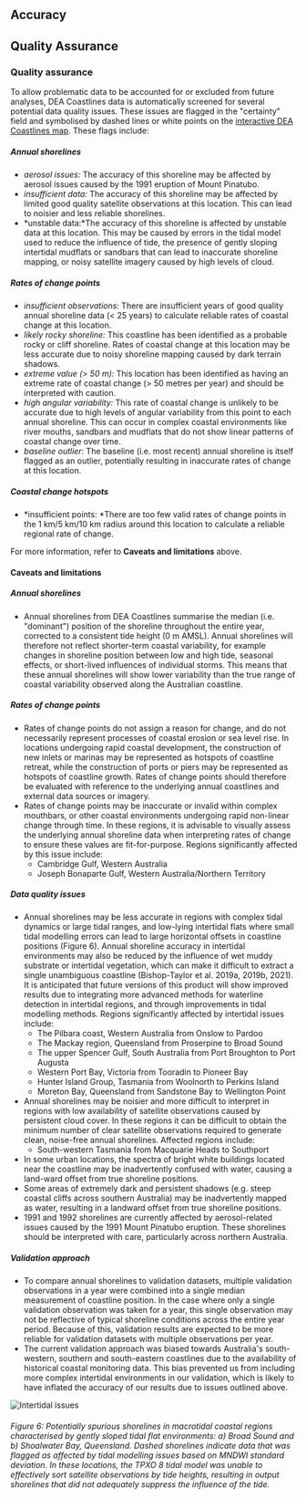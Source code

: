 ## Accuracy

## Quality Assurance

### Quality assurance

To allow problematic data to be accounted for or excluded from future analyses, DEA Coastlines data is automatically screened for several potential data quality issues. These issues are flagged in the "certainty" field and symbolised by dashed lines or white points on the [interactive DEA Coastlines map](https://maps.dea.ga.gov.au/story/DEACoastlines). These flags include:

##### Annual shorelines

-   *aerosol issues:* The accuracy of this shoreline may be affected by aerosol issues caused by the 1991 eruption of Mount Pinatubo.
-   *insufficient data:* The accuracy of this shoreline may be affected by limited good quality satellite observations at this location. This can lead to noisier and less reliable shorelines.
-   *unstable data:*The accuracy of this shoreline is affected by unstable data at this location. This may be caused by errors in the tidal model used to reduce the influence of tide, the presence of gently sloping intertidal mudflats or sandbars that can lead to inaccurate shoreline mapping, or noisy satellite imagery caused by high levels of cloud.

##### Rates of change points

-   *insufficient observations:* There are insufficient years of good quality annual shoreline data (< 25 years) to calculate reliable rates of coastal change at this location.
-   *likely rocky shoreline:* This coastline has been identified as a probable rocky or cliff shoreline. Rates of coastal change at this location may be less accurate due to noisy shoreline mapping caused by dark terrain shadows.
-   *extreme value (> 50 m):* This location has been identified as having an extreme rate of coastal change (> 50 metres per year) and should be interpreted with caution.
-   *high angular variability:* This rate of coastal change is unlikely to be accurate due to high levels of angular variability from this point to each annual shoreline. This can occur in complex coastal environments like river mouths, sandbars and mudflats that do not show linear patterns of coastal change over time.
-   *baseline outlier:* The baseline (i.e. most recent) annual shoreline is itself flagged as an outlier, potentially resulting in inaccurate rates of change at this location.

##### Coastal change hotspots

-   *insufficient points: *There are too few valid rates of change points in the 1 km/5 km/10 km radius around this location to calculate a reliable regional rate of change.

For more information, refer to **Caveats and limitations** above.

#### Caveats and limitations

##### Annual shorelines

-   Annual shorelines from DEA Coastlines summarise the median (i.e. "dominant") position of the shoreline throughout the entire year, corrected to a consistent tide height (0 m AMSL). Annual shorelines will therefore not reflect shorter-term coastal variability, for example changes in shoreline position between low and high tide, seasonal effects, or short-lived influences of individual storms. This means that these annual shorelines will show lower variability than the true range of coastal variability observed along the Australian coastline.

##### Rates of change points

-   Rates of change points do not assign a reason for change, and do not necessarily represent processes of coastal erosion or sea level rise. In locations undergoing rapid coastal development, the construction of new inlets or marinas may be represented as hotspots of coastline retreat, while the construction of ports or piers may be represented as hotspots of coastline growth. Rates of change points should therefore be evaluated with reference to the underlying annual coastlines and external data sources or imagery.
-   Rates of change points may be inaccurate or invalid within complex mouthbars, or other coastal environments undergoing rapid non-linear change through time. In these regions, it is advisable to visually assess the underlying annual shoreline data when interpreting rates of change to ensure these values are fit-for-purpose. Regions significantly affected by this issue include:
    -   Cambridge Gulf, Western Australia
    -   Joseph Bonaparte Gulf, Western Australia/Northern Territory

##### Data quality issues

-   Annual shorelines may be less accurate in regions with complex tidal dynamics or large tidal ranges, and low-lying intertidal flats where small tidal modelling errors can lead to large horizontal offsets in coastline positions (Figure 6). Annual shoreline accuracy in intertidal environments may also be reduced by the influence of wet muddy substrate or intertidal vegetation, which can make it difficult to extract a single unambiguous coastline (Bishop-Taylor et al. 2019a, 2019b, 2021). It is anticipated that future versions of this product will show improved results due to integrating more advanced methods for waterline detection in intertidal regions, and through improvements in tidal modelling methods. Regions significantly affected by intertidal issues include:
    -   The Pilbara coast, Western Australia from Onslow to Pardoo
    -   The Mackay region, Queensland from Proserpine to Broad Sound
    -   The upper Spencer Gulf, South Australia from Port Broughton to Port Augusta
    -   Western Port Bay, Victoria from Tooradin to Pioneer Bay
    -   Hunter Island Group, Tasmania from Woolnorth to Perkins Island
    -   Moreton Bay, Queensland from Sandstone Bay to Wellington Point
-   Annual shorelines may be noisier and more difficult to interpret in regions with low availability of satellite observations caused by persistent cloud cover. In these regions it can be difficult to obtain the minimum number of clear satellite observations required to generate clean, noise-free annual shorelines. Affected regions include:
    -   South-western Tasmania from Macquarie Heads to Southport
-   In some urban locations, the spectra of bright white buildings located near the coastline may be inadvertently confused with water, causing a land-ward offset from true shoreline positions. 
-   Some areas of extremely dark and persistent shadows (e.g. steep coastal cliffs across southern Australia) may be inadvertently mapped as water, resulting in a landward offset from true shoreline positions. 
-   1991 and 1992 shorelines are currently affected by aerosol-related issues caused by the 1991 Mount Pinatubo eruption. These shorelines should be interpreted with care, particularly across northern Australia. 

##### Validation approach

-   To compare annual shorelines to validation datasets, multiple validation observations in a year were combined into a single median measurement of coastline position. In the case where only a single validation observation was taken for a year, this single observation may not be reflective of typical shoreline conditions across the entire year period. Because of this, validation results are expected to be more reliable for validation datasets with multiple observations per year.
-   The current validation approach was biased towards Australia's south-western, southern and south-eastern coastlines due to the availability of historical coastal monitoring data. This bias prevented us from including more complex intertidal environments in our validation, which is likely to have inflated the accuracy of our results due to issues outlined above.

![Intertidal issues](https://cmi.ga.gov.au/sites/default/files/inline-images/Figure10_intertidal%20%281%29.png)

###### Figure 6: Potentially spurious shorelines in macrotidal coastal regions characterised by gently sloped tidal flat environments: a) Broad Sound and b) Shoalwater Bay, Queensland. Dashed shorelines indicate data that was flagged as affected by tidal modelling issues based on MNDWI standard deviation. In these locations, the TPXO 8 tidal model was unable to effectively sort satellite observations by tide heights, resulting in output shorelines that did not adequately suppress the influence of the tide.
